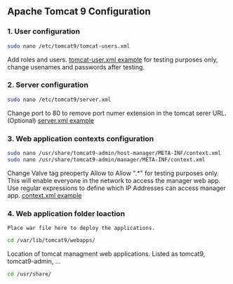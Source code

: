 ## Apache Tomcat 9 Configuration

### 1. User configuration
```bash
sudo nano /etc/tomcat9/tomcat-users.xml
```
Add roles and users. [tomcat-user.xml example](tomcat-users.xml) for testing purposes only, change usenames and passwords after testing.

### 2. Server configuration
```bash
sudo nano /etc/tomcat9/server.xml
```
Change port to 80 to remove port numer extension in the tomcat serer URL. (Optional) [server.xml example](server.xml)

### 3. Web application contexts configuration
```bash
sudo nano /usr/share/tomcat9-admin/host-manager/META-INF/context.xml
sudo nano /usr/share/tomcat9-admin/manager/META-INF/context.xml
```
Change Valve tag preoperty Allow to Allow ".*" for testing purposes only. This will enable everyone in the network to access the manager web app. Use regular expressions to define which IP Addresses can access manager app. [context.xml example](context.xml)

### 4. Web application folder loaction

    Place war file here to deploy the applications.

```bash
cd /var/lib/tomcat9/webapps/
```

Location of tomcat managment web applications. Listed as tomcat9, tomcat9-admin, ...

```bash
cd /usr/share/
```